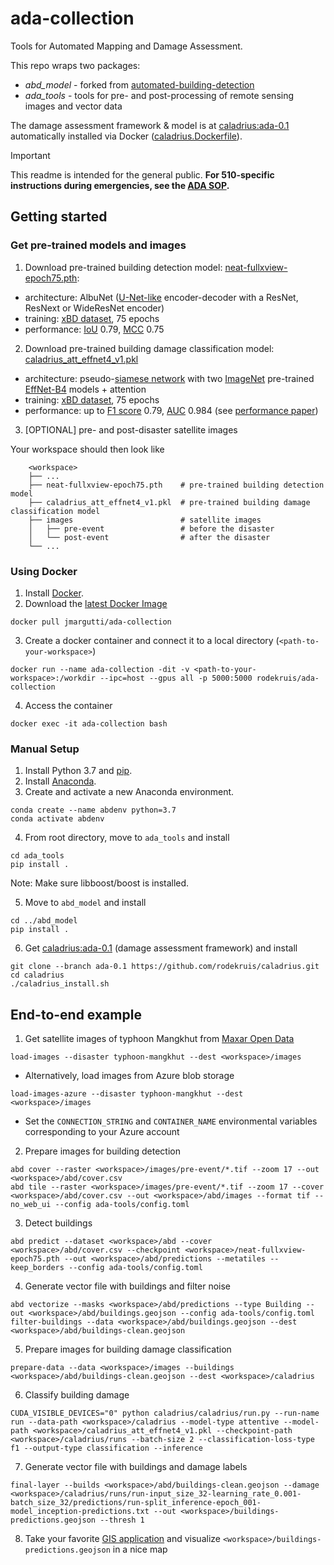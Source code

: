 # ada-collection

Tools for Automated Mapping and Damage Assessment.

This repo wraps two packages:

- *abd_model* - forked from [automated-building-detection](https://github.com/rodekruis/automated-building-detection)
- *ada_tools* - tools for pre- and post-processing of remote sensing images and vector data

The damage assessment framework & model is at [caladrius:ada-0.1](https://github.com/rodekruis/caladrius/tree/ada-0.1) automatically installed via Docker ([caladrius.Dockerfile](https://github.com/rodekruis/ada-collection/blob/master/caladrius.Dockerfile)).

> [!IMPORTANT]  
> This readme is intended for the general public. **For 510-specific instructions during emergencies, see the [ADA SOP](https://github.com/rodekruis/ada-collection/blob/master/docs/SOP.md).**

## Getting started

### Get pre-trained models and images
1. Download pre-trained building detection model: [neat-fullxview-epoch75.pth](https://drive.google.com/file/d/1pMkrBjdpmOgT_MzqZSLHvmQDsZNM_Lwo/view?usp=sharing): 
  * architecture: AlbuNet ([U-Net-like](https://arxiv.org/abs/1505.04597) encoder-decoder with a ResNet, ResNext or WideResNet encoder)
  * training: [xBD dataset](https://arxiv.org/pdf/1911.09296.pdf), 75 epochs
  * performance: [IoU](https://en.wikipedia.org/wiki/Jaccard_index) 0.79, [MCC](https://en.wikipedia.org/wiki/Matthews_correlation_coefficient) 0.75
2. Download pre-trained building damage classification model: [caladrius_att_effnet4_v1.pkl](https://drive.google.com/file/d/1a_yQgHSvcatNp0KUeHmDtvdFUDJffOLq/view?usp=sharing)
  * architecture: pseudo-[siamese network](http://papers.nips.cc/paper/769-signature-verification-using-a-siamese-time-delay-neural-network) with two [ImageNet](https://ieeexplore.ieee.org/abstract/document/5206848)
pre-trained [EffNet-B4](https://arxiv.org/pdf/1905.11946.pdf) models + attention
  * training: [xBD dataset](https://arxiv.org/pdf/1911.09296.pdf), 75 epochs
  * performance: up to [F1 score](https://en.wikipedia.org/wiki/F-score) 0.79, [AUC](https://en.wikipedia.org/wiki/Receiver_operating_characteristic) 0.984 (see [performance paper](https://www.mdpi.com/2072-4292/12/17/2839))
3. [OPTIONAL] pre- and post-disaster satellite images

Your workspace should then look like
```
    <workspace>
    ├── ...
    ├── neat-fullxview-epoch75.pth    # pre-trained building detection model
    ├── caladrius_att_effnet4_v1.pkl  # pre-trained building damage classification model
    ├── images                        # satellite images
    │   ├── pre-event                 # before the disaster
    │   └── post-event                # after the disaster
    └── ...
```
### Using Docker
1. Install [Docker](https://www.docker.com/get-started).
2. Download the [latest Docker Image](https://hub.docker.com/r/rodekruis/ada-collection)
```
docker pull jmargutti/ada-collection
```
3. Create a docker container and connect it to a local directory (`<path-to-your-workspace>`)
```
docker run --name ada-collection -dit -v <path-to-your-workspace>:/workdir --ipc=host --gpus all -p 5000:5000 rodekruis/ada-collection
```
4. Access the container
```
docker exec -it ada-collection bash
```

### Manual Setup
1. Install Python 3.7 and [pip](https://pypi.org/project/pip/).
2. Install [Anaconda](https://www.anaconda.com/products/individual).
3. Create and activate a new Anaconda environment.
```
conda create --name abdenv python=3.7 
conda activate abdenv
```
4. From root directory, move to `ada_tools` and install
```
cd ada_tools
pip install .
```
Note: Make sure libboost/boost is installed. 

5. Move to `abd_model` and install
```
cd ../abd_model
pip install .
```
6. Get [caladrius:ada-0.1](https://github.com/rodekruis/caladrius/tree/ada-0.1) (damage assessment framework) and install
```
git clone --branch ada-0.1 https://github.com/rodekruis/caladrius.git
cd caladrius
./caladrius_install.sh
```

## End-to-end example
1) Get satellite images of typhoon Mangkhut from [Maxar Open Data](https://www.maxar.com/open-data)
```
load-images --disaster typhoon-mangkhut --dest <workspace>/images
```
* Alternatively, load images from Azure blob storage
```
load-images-azure --disaster typhoon-mangkhut --dest <workspace>/images
```
* Set the `CONNECTION_STRING` and `CONTAINER_NAME` environmental variables corresponding to your Azure account

2) Prepare images for building detection
```
abd cover --raster <workspace>/images/pre-event/*.tif --zoom 17 --out <workspace>/abd/cover.csv
abd tile --raster <workspace>/images/pre-event/*.tif --zoom 17 --cover <workspace>/abd/cover.csv --out <workspace>/abd/images --format tif --no_web_ui --config ada-tools/config.toml
```
3) Detect buildings
```
abd predict --dataset <workspace>/abd --cover <workspace>/abd/cover.csv --checkpoint <workspace>/neat-fullxview-epoch75.pth --out <workspace>/abd/predictions --metatiles --keep_borders --config ada-tools/config.toml
```
4) Generate vector file with buildings and filter noise
```
abd vectorize --masks <workspace>/abd/predictions --type Building --out <workspace>/abd/buildings.geojson --config ada-tools/config.toml
filter-buildings --data <workspace>/abd/buildings.geojson --dest <workspace>/abd/buildings-clean.geojson
```
5) Prepare images for building damage classification
```
prepare-data --data <workspace>/images --buildings <workspace>/abd/buildings-clean.geojson --dest <workspace>/caladrius
```
6) Classify building damage
```
CUDA_VISIBLE_DEVICES="0" python caladrius/caladrius/run.py --run-name run --data-path <workspace>/caladrius --model-type attentive --model-path <workspace>/caladrius_att_effnet4_v1.pkl --checkpoint-path <workspace>/caladrius/runs --batch-size 2 --classification-loss-type f1 --output-type classification --inference
```
7) Generate vector file with buildings and damage labels
```
final-layer --builds <workspace>/abd/buildings-clean.geojson --damage <workspace>/caladrius/runs/run-input_size_32-learning_rate_0.001-batch_size_32/predictions/run-split_inference-epoch_001-model_inception-predictions.txt --out <workspace>/buildings-predictions.geojson --thresh 1
```
8) Take your favorite [GIS application](https://en.wikipedia.org/wiki/Geographic_information_system) and visualize `<workspace>/buildings-predictions.geojson` in a nice map
